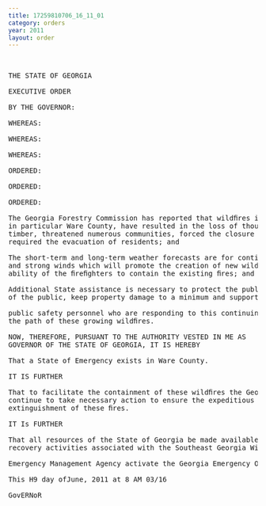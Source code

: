 ```yaml
---
title: 17259810706_16_11_01
category: orders
year: 2011
layout: order
---
```


<pre> 

THE STATE OF GEORGIA

EXECUTIVE ORDER

BY THE GOVERNOR:

WHEREAS:

WHEREAS:

WHEREAS:

ORDERED:

ORDERED:

ORDERED:

The Georgia Forestry Commission has reported that wildﬁres in Southeast Georgia and
in particular Ware County, have resulted in the loss of thousands of acres of commercial
timber, threatened numerous communities, forced the closure of state highways, and
required the evacuation of residents; and

The short-term and long-term weather forecasts are for continued patterns of dryness
and strong winds which will promote the creation of new wildﬁres and constrain the
ability of the ﬁreﬁghters to contain the existing ﬁres; and

Additional State assistance is necessary to protect the public health, preserve the safety
of the public, keep property damage to a minimum and support the ﬁreﬁghters and

public safety personnel who are responding to this continuing threat to communities in
the path of these growing wildﬁres.

NOW, THEREFORE, PURSUANT TO THE AUTHORITY VESTED IN ME AS
GOVERNOR OF THE STATE OF GEORGIA, IT IS HEREBY

That a State of Emergency exists in Ware County.

IT IS FURTHER

That to facilitate the containment of these wildﬁres the Georgia Forestry Commission
continue to take necessary action to ensure the expeditious containment, control and
extinguishment of these ﬁres.

IT Is FURTHER

That all resources of the State of Georgia be made available to assist in the response and
recovery activities associated with the Southeast Georgia Wildﬁres and that the Georgia

Emergency Management Agency activate the Georgia Emergency Operations Plan.

This H9 day ofJune, 2011 at 8 AM 03/16

GovERNoR

</pre>

